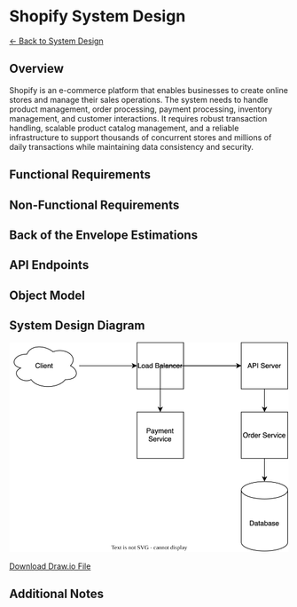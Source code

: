 # Shopify System Design

[← Back to System Design](../system-design.md)

## Overview

Shopify is an e-commerce platform that enables businesses to create online stores and manage their sales operations. The system needs to handle product management, order processing, payment processing, inventory management, and customer interactions. It requires robust transaction handling, scalable product catalog management, and a reliable infrastructure to support thousands of concurrent stores and millions of daily transactions while maintaining data consistency and security.

## Functional Requirements

## Non-Functional Requirements

## Back of the Envelope Estimations

## API Endpoints

## Object Model

## System Design Diagram

![Shopify System Design](shopify.svg)

[Download Draw.io File](shopify.drawio)

## Additional Notes

